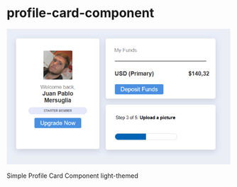 # profile-card-component

<img  src='./Capture.PNG' width='726px'>

Simple Profile Card Component light-themed
